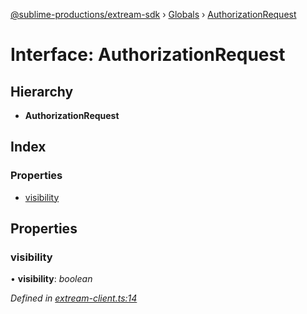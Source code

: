 [@sublime-productions/extream-sdk](../README.md) › [Globals](../globals.md) › [AuthorizationRequest](authorizationrequest.md)

# Interface: AuthorizationRequest

## Hierarchy

* **AuthorizationRequest**

## Index

### Properties

* [visibility](authorizationrequest.md#visibility)

## Properties

###  visibility

• **visibility**: *boolean*

*Defined in [extream-client.ts:14](https://github.com/Extream-SaaS/ex-sdk/blob/be861a6/src/extream-client.ts#L14)*
